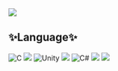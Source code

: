 

<!--
**Ju0011/Ju0011** is a ✨ _special_ ✨ repository because its `README.md` (this file) appears on your GitHub profile.

Here are some ideas to get you started:

- 🔭 I’m currently working on ...
- 🌱 I’m currently learning ...
- 👯 I’m looking to collaborate on ...
- 🤔 I’m looking for help with ...
- 💬 Ask me about ...
- 📫 How to reach me: ...
- 😄 Pronouns: ...
- ⚡ Fun fact: ...
👋
-->

<img src="https://capsule-render.vercel.app/api?type=waving&color=90CDD2&height=300&section=header&text=💖Ju00💖%20&fontSize=80&fontColor=FFFFFF" />

## ✨Language✨
<img alt="C" src="https://img.shields.io/badge/C-A8B9CC?style=flat-square&logo=C&logoColor=white"/> <img src="https://img.shields.io/badge/Python-3776AB?style=flat-square&logo=Python&logoColor=white"/> <img alt="Unity" src="https://img.shields.io/badge/Unity-FAFAFA.svg?style=flat-square&logo=Unity&logoColor=black"/> 
<img src="https://img.shields.io/badge/JavaScript-F7DF1E?style=flat-square&logo=JavaScript&logoColor=white"/>
<img alt = "C#" src="https://img.shields.io/badge/C Sharp-239120?style=flat-square&logo=C Sharp&logoColor=white"/>
<img src="https://img.shields.io/badge/Html5-E34F26?style=flat-square&logo=Html5&logoColor=white"/>
<img src="https://img.shields.io/badge/React-black?style=flat-square&logo=React&logoColor=61DAFB"/>

<!-- <img src="https://github-readme-stats.vercel.app/api?username=Ju0011&show_icons=true&theme=radical&count_private=true" align="center" /> -->
